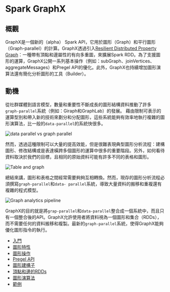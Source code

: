 # Spark GraphX

## 概觀
GraphX是一個新的（alpha） Spark API，它用於圖形（Graph）和平行圖形（Graph-parallel）的計算。GraphX透過引入[Resilient Distributed Property Graph](property-graph.md)：一種帶有頂點和邊屬性的有向多重圖，來擴展Spark RDD。為了支援圖形的運算，GraphX公開一系列基本操作（例如：subGraph、joinVertices、aggregateMessages）和Pregel API的優化。此外，GraphX也持續增加圖形演算法還有簡化分析圖形的工具（Builder）。

## 動機
從社群媒體到語言模型，數量和重要性不斷成長的圖形結構資料推動了許多`graph-parallel`系統（例如：Giraph和GraphLab）的發展。
藉由限制可表示的運算型別和帶入新的技術來劃分和分配圖形，這些系統能夠有效率地執行複雜的圖形演算法，比一般的`data-parallel`的系統快很多。

![data parallel vs graph parallel](../img/data_parallel_vs_graph_parallel.png)

然而，透過這種限制可以大量的提高效能，但是很難表現典型圖形分析流程：建構圖形、修改結構或是表達橫跨多個圖形的運算中很多的重要階段。另外，如何看待資料取決於我們的目標，且相同的原始資料可能有許多不同的表格和圖形。

![Table and graph](../img/tables_and_graphs.png)

總結來講，圖形和表格之間經常需要夠夠互相轉換。然而，現存的圖形分析流程必須撰寫`graph-parallel`和`data- parallel`系統，導致大量資料的搬移和重複還有複雜的程式模型。

![Graph analytics pipeline](../img/graph_analytics_pipeline.png)

GraphX的目的就是將`grap-parallel`和`data-parallel`整合成一個系統中，而且只有一個整合後的API。GraphX允許使用者將資料視為一個圖形和集合（RDDs），而不需要任何的資料搬移和複製。最新的`graph-parallel`系統，使得GraphX能夠優化圖形指令的執行。

* [入門](getting-started.md)
* [圖形特性](property-graph.md)
* [圖形操作](graph-operators.md)
* [Pregel API](pregel-api.md)
* [圖形建構子](graph-builders.md)
* [頂點和邊的RDDs](vertex-and-edge-rdds.md)
* [圖形演算法](graph-algorithms.md)
* [範例](examples.md)
